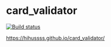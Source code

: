 # card_validator

[![Build status](https://ci.appveyor.com/api/projects/status/13j3nfn493ss5ta1?svg=true)](https://ci.appveyor.com/project/hihussss/card-validator)


https://hihussss.github.io/card_validator/